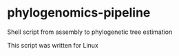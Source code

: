 # phylogenomics-pipeline
Shell script from assembly to phylogenetic tree estimation

This script was written for Linux



